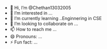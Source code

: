 - 👋 Hi, I’m @Chethan13032005
- 👀 I’m interested in ...
- 🌱 I’m currently learning ..Enginnering in CSE
- 💞️ I’m looking to collaborate on ...
- 📫 How to reach me ...
- 😄 Pronouns: ...
- ⚡ Fun fact: ...

<!---
Chethan13032005/Chethan13032005 is a ✨ special ✨ repository because its `README.md` (this file) appears on your GitHub profile.
You can click the Preview link to take a look at your changes.
--->
